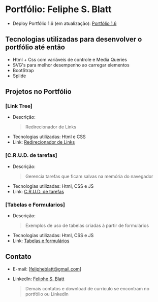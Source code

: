 # Portfólio: Feliphe S. Blatt

- Deploy Portfólio 1.6 (em atualização): [Portfólio 1.6](https://feliphe-blatt.github.io/portfolio)

## Tecnologias utilizadas para desenvolver o portfólio até então

- Html + Css com variáveis de controle e Media Queries
- SVG's para melhor desempenho ao carregar elementos
- BootStrap
- Splide

## Projetos no Portfólio

### [Link Tree]

- Descrição:
  > Redirecionador de Links
- Tecnologias utilizadas: Html e CSS
- Link: [Redirecionador de Links](https://feliphe-blatt.github.io/links/)
  
### [C.R.U.D. de tarefas]

- Descrição:
  > Gerencia tarefas que ficam salvas na memória do navegador
- Tecnologias utilizadas: Html, CSS e JS
- Link: [C.R.U.D. de tarefas](https://feliphe-blatt.github.io/tarefas/)
  
### [Tabelas e Formularios]

- Descrição:
  > Exemplos de uso de tabelas criadas à partir de formulários
- Tecnologias utilizadas: Html, CSS e JS
- Link: [Tabelas e formulários](https://feliphe-blatt.github.io/form-tables/)
  
## Contato

- E-mail: [felipheblatt@gmail.com]
- LinkedIn: [Feliphe S. Blatt](https://www.linkedin.com/in/feliphe-blatt/)
  
  > Demais contatos e download de currículo se encontram no portfólio ou LinkedIn
